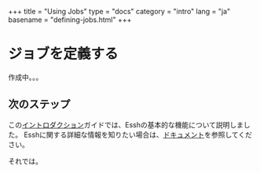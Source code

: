 +++
title = "Using Jobs"
type = "docs"
category = "intro"
lang = "ja"
basename = "defining-jobs.html"
+++

# ジョブを定義する

作成中。。。

## 次のステップ

この[イントロダクション](/intro/ja/index.html)ガイドでは、Esshの基本的な機能について説明しました。 Esshに関する詳細な情報を知りたい場合は、[ドキュメント](/docs/ja/index.html)を参照してください。

それでは。
